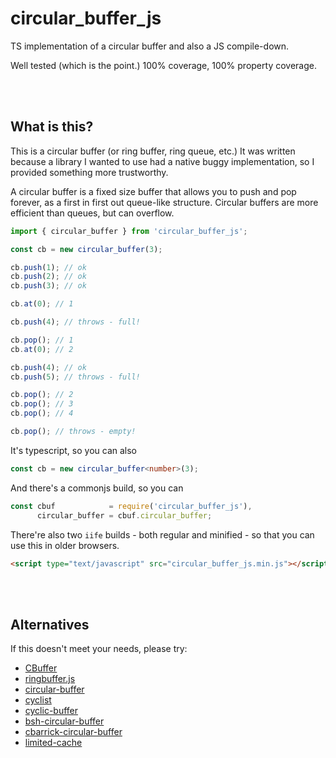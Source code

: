 # circular_buffer_js

TS implementation of a circular buffer and also a JS compile-down.

Well tested (which is the point.)  100% coverage, 100% property coverage.





<br/><br/>

## What is this?

This is a circular buffer (or ring buffer, ring queue, etc.)  It was written because a library I wanted
to use had a native buggy implementation, so I provided something more trustworthy.

A circular buffer is a fixed size buffer that allows you to push and pop forever, as a first in first
out queue-like structure.  Circular buffers are more efficient than queues, but can overflow.

```javascript
import { circular_buffer } from 'circular_buffer_js';

const cb = new circular_buffer(3);

cb.push(1); // ok
cb.push(2); // ok
cb.push(3); // ok

cb.at(0); // 1

cb.push(4); // throws - full!

cb.pop(); // 1
cb.at(0); // 2

cb.push(4); // ok
cb.push(5); // throws - full!

cb.pop(); // 2
cb.pop(); // 3
cb.pop(); // 4

cb.pop(); // throws - empty!
```

It's typescript, so you can also

```typescript
const cb = new circular_buffer<number>(3);
```

And there's a commonjs build, so you can

```javascript
const cbuf            = require('circular_buffer_js'),
      circular_buffer = cbuf.circular_buffer;
```

There're also two `iife` builds - both regular and minified - so that you can use this in older browsers.

```html
<script type="text/javascript" src="circular_buffer_js.min.js"></script>
```



<br/><br/>

## Alternatives

If this doesn't meet your needs, please try:

* [CBuffer](https://www.npmjs.com/package/CBuffer)
* [ringbuffer.js](https://www.npmjs.com/package/ringbufferjs)
* [circular-buffer](https://www.npmjs.com/package/circular-buffer)
* [cyclist](https://www.npmjs.com/package/cyclist)
* [cyclic-buffer](https://www.npmjs.com/package/cyclic-buffer)
* [bsh-circular-buffer](https://www.npmjs.com/package/bsh-circular-buffer)
* [cbarrick-circular-buffer](https://www.npmjs.com/package/cbarrick-circular-buffer)
* [limited-cache](https://www.npmjs.com/package/limited-cache)
